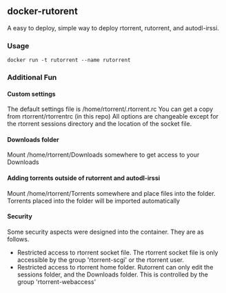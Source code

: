 ## docker-rutorent
A easy to deploy, simple way to deploy rtorrent, rutorrent, and autodl-irssi.

### Usage
```
docker run -t rutorrent --name rutorrent
```

### Additional Fun
#### Custom settings
The default settings file is /home/rtorrent/.rtorrent.rc
You can get a copy from rtorrent/rtorrentrc (in this repo)
All options are changeable except for the rtorrent sessions directory and the location of the socket file.
#### Downloads folder
Mount /home/rtorrent/Downloads somewhere to get access to your Downloads
#### Adding torrents outside of rutorrent and autodl-irssi
Mount /home/rtorrent/Torrents somewhere and place files into the folder. Torrents placed into the folder will be imported automatically
#### Security
Some security aspects were designed into the container. They are as follows.
  - Restricted access to rtorrent socket file. The rtorrent socket file is only accessible by the group 'rtorrent-scgi' or the rtorrent user.
  - Restricted access to rtorrent home folder. Rutorrent can only edit the sessions folder, and the Downloads folder. This is controlled by the group 'rtorrent-webaccess'
